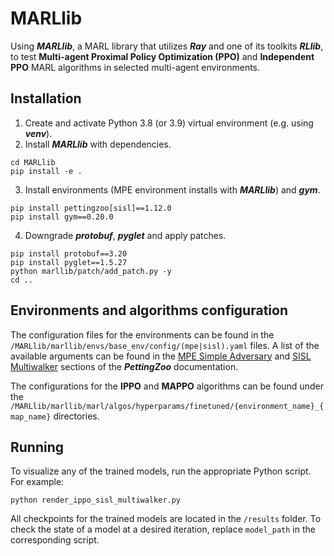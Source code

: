 # MARLlib
Using ***MARLlib***, a MARL library that utilizes ***Ray*** and one of its toolkits ***RLlib***, to test **Multi-agent Proximal Policy Optimization (PPO)** and **Independent PPO** MARL algorithms in selected multi-agent environments.

## Installation
1. Create and activate Python 3.8 (or 3.9) virtual environment (e.g. using ***venv***).
2. Install ***MARLlib*** with dependencies.
```
cd MARLlib
pip install -e .
```
3. Install environments (MPE environment installs with ***MARLlib***) and ***gym***.
```
pip install pettingzoo[sisl]==1.12.0
pip install gym==0.20.0
```
4. Downgrade ***protobuf***, ***pyglet*** and apply patches.
```
pip install protobuf==3.20
pip install pyglet==1.5.27
python marllib/patch/add_patch.py -y
cd ..
```

## Environments and algorithms configuration
The configuration files for the environments can be found in the `/MARLlib/marllib/envs/base_env/config/(mpe|sisl).yaml` files. A list of the available arguments can be found in the [MPE Simple Adversary](https://pettingzoo.farama.org/environments/mpe/simple_adversary/) and [SISL Multiwalker](https://pettingzoo.farama.org/environments/sisl/multiwalker/) sections of the ***PettingZoo*** documentation.

The configurations for the **IPPO** and **MAPPO** algorithms can be found under the `/MARLlib/marllib/marl/algos/hyperparams/finetuned/{environment_name}_{map_name}` directories.

## Running
To visualize any of the trained models, run the appropriate Python script. For example:
```
python render_ippo_sisl_multiwalker.py
```
All checkpoints for the trained models are located in the `/results` folder. To check the state of a model at a desired iteration, replace `model_path` in the corresponding script.